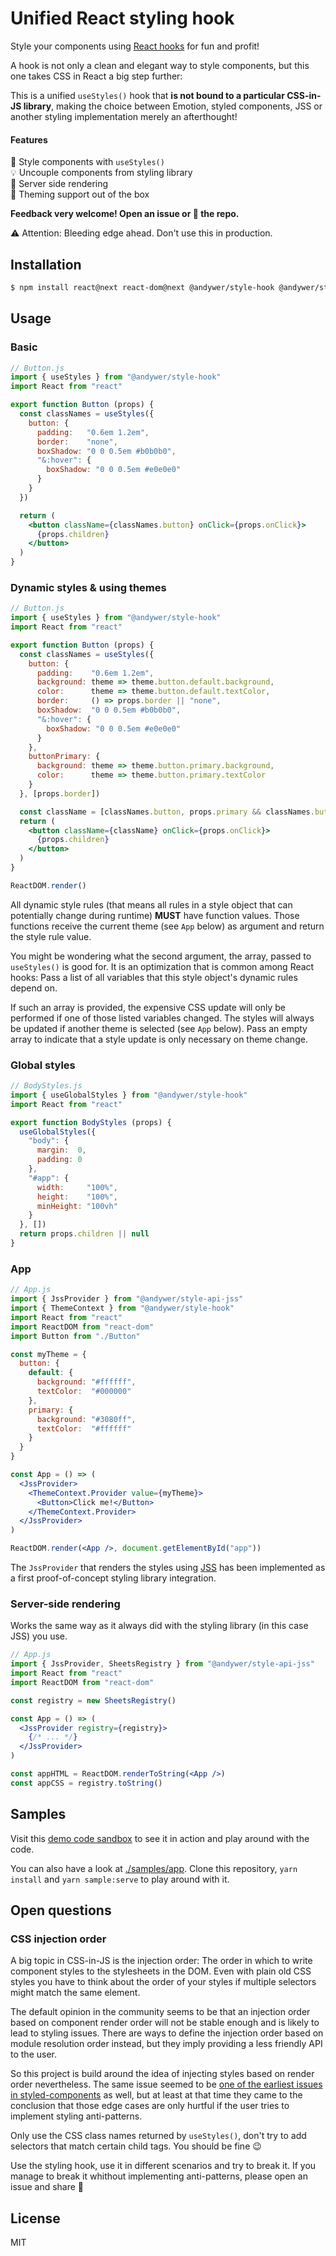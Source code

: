 # Unified React styling hook

Style your components using [React hooks](https://reactjs.org/docs/hooks-intro.html) for fun and profit!

A hook is not only a clean and elegant way to style components, but this one takes CSS in React a big step further:

This is a unified `useStyles()` hook that **is not bound to a particular CSS-in-JS library**, making the choice between Emotion, styled components, JSS or another styling implementation merely an afterthought!

#### Features

💅 Style components with `useStyles()`<br />
💡 Uncouple components from styling library<br />
🌅 Server side rendering<br />
🌈 Theming support out of the box<br />

**Feedback very welcome! Open an issue or 🌟 the repo.**

⚠️ Attention: Bleeding edge ahead. Don't use this in production.


## Installation

```sh
$ npm install react@next react-dom@next @andywer/style-hook @andywer/style-api-jss
```


## Usage

### Basic

```jsx
// Button.js
import { useStyles } from "@andywer/style-hook"
import React from "react"

export function Button (props) {
  const classNames = useStyles({
    button: {
      padding:   "0.6em 1.2em",
      border:    "none",
      boxShadow: "0 0 0.5em #b0b0b0",
      "&:hover": {
        boxShadow: "0 0 0.5em #e0e0e0"
      }
    }
  })

  return (
    <button className={classNames.button} onClick={props.onClick}>
      {props.children}
    </button>
  )
}
```


### Dynamic styles & using themes

```jsx
// Button.js
import { useStyles } from "@andywer/style-hook"
import React from "react"

export function Button (props) {
  const classNames = useStyles({
    button: {
      padding:    "0.6em 1.2em",
      background: theme => theme.button.default.background,
      color:      theme => theme.button.default.textColor,
      border:     () => props.border || "none",
      boxShadow:  "0 0 0.5em #b0b0b0",
      "&:hover": {
        boxShadow: "0 0 0.5em #e0e0e0"
      }
    },
    buttonPrimary: {
      background: theme => theme.button.primary.background,
      color:      theme => theme.button.primary.textColor      
    }
  }, [props.border])

  const className = [classNames.button, props.primary && classNames.buttonPrimary].join(" ")
  return (
    <button className={className} onClick={props.onClick}>
      {props.children}
    </button>
  )
}

ReactDOM.render()
```

All dynamic style rules (that means all rules in a style object that can potentially change during runtime) **MUST** have function values. Those functions receive the current theme (see `App` below) as argument and return the style rule value.

You might be wondering what the second argument, the array, passed to `useStyles()` is good for. It is an optimization that is common among React hooks: Pass a list of all variables that this style object's dynamic rules depend on.

If such an array is provided, the expensive CSS update will only be performed if one of those listed variables changed. The styles will always be updated if another theme is selected (see `App` below). Pass an empty array to indicate that a style update is only necessary on theme change.

### Global styles

```jsx
// BodyStyles.js
import { useGlobalStyles } from "@andywer/style-hook"
import React from "react"

export function BodyStyles (props) {
  useGlobalStyles({
    "body": {
      margin:  0,
      padding: 0
    },
    "#app": {
      width:     "100%",
      height:    "100%",
      minHeight: "100vh"
    }
  }, [])
  return props.children || null
}
```

### App

```jsx
// App.js
import { JssProvider } from "@andywer/style-api-jss"
import { ThemeContext } from "@andywer/style-hook"
import React from "react"
import ReactDOM from "react-dom"
import Button from "./Button"

const myTheme = {
  button: {
    default: {
      background: "#ffffff",
      textColor:  "#000000"
    },
    primary: {
      background: "#3080ff",
      textColor:  "#ffffff"
    }
  }
}

const App = () => (
  <JssProvider>
    <ThemeContext.Provider value={myTheme}>
      <Button>Click me!</Button>
    </ThemeContext.Provider>
  </JssProvider>
)

ReactDOM.render(<App />, document.getElementById("app"))
```

The `JssProvider` that renders the styles using [JSS](https://github.com/cssinjs/react-jss) has been implemented as a first proof-of-concept styling library integration.


### Server-side rendering

Works the same way as it always did with the styling library (in this case JSS) you use.

```jsx
// App.js
import { JssProvider, SheetsRegistry } from "@andywer/style-api-jss"
import React from "react"
import ReactDOM from "react-dom"

const registry = new SheetsRegistry()

const App = () => (
  <JssProvider registry={registry}>
    {/* ... */}
  </JssProvider>
)

const appHTML = ReactDOM.renderToString(<App />)
const appCSS = registry.toString()
```

## Samples

Visit this [demo code sandbox](https://codesandbox.io/s/zx4o632n8l) to see it in action and play around with the code.

You can also have a look at [./samples/app](./samples/app). Clone this repository, `yarn install` and `yarn sample:serve` to play around with it.


## Open questions

### CSS injection order

A big topic in CSS-in-JS is the injection order: The order in which to write component styles to the stylesheets in the DOM. Even with plain old CSS styles you have to think about the order of your styles if multiple selectors might match the same element.

The default opinion in the community seems to be that an injection order based on component render order will not be stable enough and is likely to lead to styling issues. There are ways to define the injection order based on module resolution order instead, but they imply providing a less friendly API to the user.

So this project is build around the idea of injecting styles based on render order nevertheless. The same issue seemed to be [one of the earliest issues in styled-components](https://github.com/styled-components/styled-components/issues/1) as well, but at least at that time they came to the conclusion that those edge cases are only hurtful if the user tries to implement styling anti-patterns.

Only use the CSS class names returned by `useStyles()`, don't try to add selectors that match certain child tags. You should be fine 😉

Use the styling hook, use it in different scenarios and try to break it. If you manage to break it whithout implementing anti-patterns, please open an issue and share 🐛


## License

MIT
